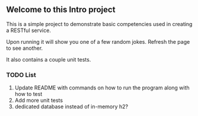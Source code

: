 ## Welcome to this Intro project

This is a simple project to demonstrate basic competencies used in creating a RESTful service.

Upon running it will show you one of a few random jokes. Refresh the page to see another.

It also contains a couple unit tests.

### TODO List
1. Update README with commands on how to run the program along with how to test
2. Add more unit tests
3. dedicated database instead of in-memory h2?